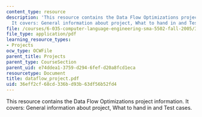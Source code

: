 ```yaml
---
content_type: resource
description: 'This resource contains the Data Flow Optimizations project information.
  It covers: General information about project, What to hand in and Test cases.'
file: /courses/6-035-computer-language-engineering-sma-5502-fall-2005/36eff2cf68cd336bd93b63df56b52fd4_dataflow_project.pdf
file_type: application/pdf
learning_resource_types:
- Projects
ocw_type: OCWFile
parent_title: Projects
parent_type: CourseSection
parent_uid: e74ddea1-3759-d294-6fef-d20a8fcd1eca
resourcetype: Document
title: dataflow_project.pdf
uid: 36eff2cf-68cd-336b-d93b-63df56b52fd4
---
```

This resource contains the Data Flow Optimizations project information. It covers: General information about project, What to hand in and Test cases.

